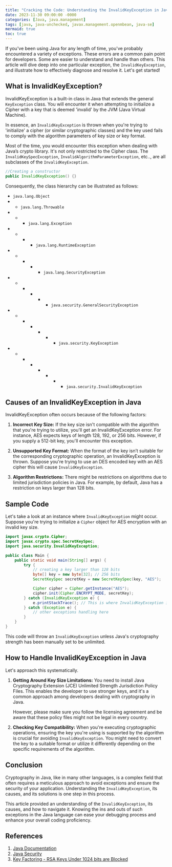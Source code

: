 ```yaml
---
title: "Cracking the Code: Understanding the InvalidKeyException in Java"
date: 2023-11-30 09:00:00 -0000
categories: [Java, java.management]
tags: [java, java-unchecked, javax.management.openmbean, java-se]
mermaid: true
toc: true
---
```



If you've been using Java for any length of time, you've probably encountered a variety of exceptions. These errors are a common pain point for developers. Some are easier to understand and handle than others. This article will dive deep into one particular exception, the `InvalidKeyException`, and illustrate how to effectively diagnose and resolve it. Let's get started!

## What is InvalidKeyException?

InvalidKeyException is a built-in class in Java that extends the general `KeyException` class. You will encounter it when attempting to initialize a Cipher with a key that is deemed 'invalid' by the JVM (Java Virtual Machine).

In essence, an `InvalidKeyException` is thrown when you're trying to 'initialize' a cipher (or similar cryptographic classes) and the key used fails to comply with the algorithm parameters of key size or key format.

Most of the time, you would encounter this exception when dealing with Java’s crypto library. It's not only restricted to the Cipher class. The `InvalidKeySpecException`, `InvalidAlgorithmParameterException`, etc.., are all subclasses of the `InvalidKeyException`.

``` java
//Creating a constructor
public InvalidKeyException() {}
```

Consequently, the class hierarchy can be illustrated as follows:

- `java.lang.Object`
- - `java.lang.Throwable`
- - - `java.lang.Exception`
- - - - `java.lang.RuntimeException`
- - - - - `java.lang.SecurityException`
- - - - - - `java.security.GeneralSecurityException`
- - - - - - - `java.security.KeyException`
- - - - - - - - `java.security.InvalidKeyException`

## Causes of an InvalidKeyException in Java

InvalidKeyException often occurs because of the following factors:

1. **Incorrect Key Size:** If the key size isn't compatible with the algorithm that you're trying to utilize, you'll get an InvalidKeyException error. For instance, AES expects keys of length 128, 192, or 256 bits. However, if you supply a 512-bit key, you'll encounter this exception.

2. **Unsupported Key Format:** When the format of the key isn’t suitable for the corresponding cryptographic operation, an InvalidKeyException is thrown. Suppose you're trying to use an DES encoded key with an AES cipher this will cause `InvalidKeyException`.

3. **Algorithm Restrictions:** There might be restrictions on algorithms due to limited jurisdiction policies in Java. For example, by default, Java has a restriction on keys larger than 128 bits.

## Sample Code

Let's take a look at an instance where `InvalidKeyException` might occur. Suppose you're trying to initialize a `Cipher` object for AES encryption with an invalid key size.

```java
import javax.crypto.Cipher;
import javax.crypto.spec.SecretKeySpec;
import java.security.InvalidKeyException;

public class Main {
    public static void main(String[] args) {
        try {
            // creating a key larger than 128 bits
            byte[] key = new byte[32]; // 256 bits
            SecretKeySpec secretKey = new SecretKeySpec(key, "AES");

            Cipher cipher = Cipher.getInstance("AES");
            cipher.init(Cipher.ENCRYPT_MODE, secretKey);
        } catch (InvalidKeyException e) {
            e.printStackTrace(); // This is where InvalidKeyException is caught
        } catch (Exception e) {
            // other exceptions handling here
        }
    }
}
```

This code will throw an `InvalidKeyException` unless Java's cryptography strength has been manually set to be unlimited.

## How to Handle InvalidKeyException in Java

Let's approach this systematically.

1. **Getting Around Key Size Limitations:** You need to install Java Cryptography Extension (JCE) Unlimited Strength Jurisdiction Policy Files. This enables the developer to use stronger keys, and it's a common approach among developers dealing with cryptography in Java.

    However, please make sure you follow the licensing agreement and be aware that these policy files might not be legal in every country.

2. **Checking Key Compatibility:** When you're executing cryptographic operations, ensuring the key you're using is supported by the algorithm is crucial for avoiding `InvalidKeyException`. You might need to convert the key to a suitable format or utilize it differently depending on the specific requirements of the algorithm.

## Conclusion

Cryptography in Java, like in many other languages, is a complex field that often requires a meticulous approach to avoid exceptions and ensure the security of your application. Understanding the `InvalidKeyException`, its causes, and its solutions is one step in this process. 

This article provided an understanding of the `InvalidKeyException`, its causes, and how to navigate it. Knowing the ins and outs of such exceptions in the Java language can ease your debugging process and enhance your overall coding proficiency.

## References

1. [Java Documentation](https://docs.oracle.com/en/java/)
2. [Java Security](https://docs.oracle.com/javase/8/docs/technotes/guides/security/index.html)
3. [Key Factoring - RSA Keys Under 1024 bits are Blocked](https://docs.oracle.com/en/java/javase/11/security/java-cryptography-architecture-jca-reference-guide.html#GUID-4AE42215-3C7D-43E6-86E0-7618CEA5C2A5)